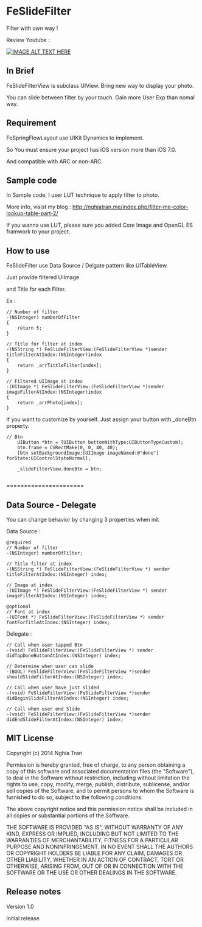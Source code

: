 FeSlideFilter
=============

Filter with own way !

Review Youtube : 

[![IMAGE ALT TEXT HERE](http://nghiatran.me/wp-content/uploads/2014/06/FeSlideFilter_Preview.jpg)](https://www.youtube.com/watch?v=KUN6bs9pl74&feature=youtu.be)

## In Brief
FeSlideFilterView is subclass UIView. Bring new way to display your photo.

You can slide between filter by your touch. Gain more User Exp than nomal way.

## Requirement
FeSpringFlowLayout use UIKit Dynamics to implement.

So You must ensure your project has iOS version more than iOS 7.0.

And compatible with ARC or non-ARC.

## Sample code

In Sample code, I user LUT technique to apply filter to photo.

More info, visist my blog : http://nghiatran.me/index.php/filter-me-color-lookup-table-part-2/

If you wanna use LUT, please sure you added Core Image and OpenGL ES framwork to your project.

## How to use
FeSlideFilter use Data Source / Delgate pattern like UITableView.

Just provide filtered UIImage

and Title for each Filter.

Ex :
```objc
// Number of filter
-(NSInteger) numberOfFilter
{
    return 5;
}

// Title for filter at index
-(NSString *) FeSlideFilterView:(FeSlideFilterView *)sender titleFilterAtIndex:(NSInteger)index
{
    return _arrTittleFilter[index];
}

// Filtered UIImage at index
-(UIImage *) FeSlideFilterView:(FeSlideFilterView *)sender imageFilterAtIndex:(NSInteger)index
{
    return _arrPhoto[index];
}

```

If you want to customize by yourself. Just assign your button with _doneBtn property.

```objc
// Btn
    UIButton *btn = [UIButton buttonWithType:UIButtonTypeCustom];
    btn.frame = CGRectMake(0, 0, 40, 40);
    [btn setBackgroundImage:[UIImage imageNamed:@"done"] forState:UIControlStateNormal];
    
    _slideFilterView.doneBtn = btn;
    
```

======================
## Data Source - Delegate
You can change behavior by changing 3 properties when init

Data Source :
```objc
@required
// Number of filter
-(NSInteger) numberOfFilter;

// Title filter at index
-(NSString *) FeSlideFilterView:(FeSlideFilterView *) sender titleFilterAtIndex:(NSInteger) index;

// Image at index
-(UIImage *) FeSlideFilterView:(FeSlideFilterView *) sender imageFilterAtIndex:(NSInteger) index;

@optional
// Font at index
-(UIFont *) FeSlideFilterView:(FeSlideFilterView *) sender fontForTitleAtIndex:(NSInteger) index;
```

Delegate :
```objc 
// Call when user tapped Btn
-(void) FeSlideFilterView:(FeSlideFilterView *) sender didTapDoneButtonAtIndex:(NSInteger) index;

// Determine when user can slide
-(BOOL) FeSlideFilterView:(FeSlideFilterView *)sender shouldSlideFilterAtIndex:(NSInteger) index;

// Call when user have just slided
-(void) FeSlideFilterView:(FeSlideFilterView *)sender didBeginSlideFilterAtIndex:(NSInteger) index;

// Call when user end Slide
-(void) FeSlideFilterView:(FeSlideFilterView *)sender didEndSlideFilterAtIndex:(NSInteger) index;
```

## MIT License
Copyright (c) 2014 Nghia Tran

Permission is hereby granted, free of charge, to any person obtaining a copy of this software and associated documentation files (the "Software"), to deal in the Software without restriction, including without limitation the rights to use, copy, modify, merge, publish, distribute, sublicense, and/or sell copies of the Software, and to permit persons to whom the Software is furnished to do so, subject to the following conditions:

The above copyright notice and this permission notice shall be included in all copies or substantial portions of the Software.

THE SOFTWARE IS PROVIDED "AS IS", WITHOUT WARRANTY OF ANY KIND, EXPRESS OR IMPLIED, INCLUDING BUT NOT LIMITED TO THE WARRANTIES OF MERCHANTABILITY, FITNESS FOR A PARTICULAR PURPOSE AND NONINFRINGEMENT. IN NO EVENT SHALL THE AUTHORS OR COPYRIGHT HOLDERS BE LIABLE FOR ANY CLAIM, DAMAGES OR OTHER LIABILITY, WHETHER IN AN ACTION OF CONTRACT, TORT OR OTHERWISE, ARISING FROM, OUT OF OR IN CONNECTION WITH THE SOFTWARE OR THE USE OR OTHER DEALINGS IN THE SOFTWARE.

## Release notes
Version 1.0

Initial release
